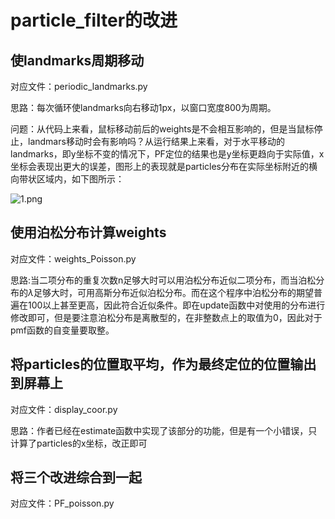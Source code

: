 # particle_filter的改进
## 使landmarks周期移动
对应文件：periodic_landmarks.py

思路：每次循环使landmarks向右移动1px，以窗口宽度800为周期。

问题：从代码上来看，鼠标移动前后的weights是不会相互影响的，但是当鼠标停止，landmars移动时会有影响吗？从运行结果上来看，对于水平移动的landmarks，即y坐标不变的情况下，PF定位的结果也是y坐标更趋向于实际值，x坐标会表现出更大的误差，图形上的表现就是particles分布在实际坐标附近的横向带状区域内，如下图所示：

![1.png](https://i.loli.net/2019/09/11/ugwIG78MzkL6hNf.png)

## 使用泊松分布计算weights
对应文件：weights_Poisson.py

思路:当二项分布的重复次数n足够大时可以用泊松分布近似二项分布，而当泊松分布的$\lambda$足够大时，可用高斯分布近似泊松分布。而在这个程序中泊松分布的期望普遍在100以上甚至更高，因此符合近似条件。即在update函数中对使用的分布进行修改即可，但是要注意泊松分布是离散型的，在非整数点上的取值为0，因此对于pmf函数的自变量要取整。
    
## 将particles的位置取平均，作为最终定位的位置输出到屏幕上
对应文件：display_coor.py

思路：作者已经在estimate函数中实现了该部分的功能，但是有一个小错误，只计算了particles的x坐标，改正即可

## 将三个改进综合到一起
对应文件：PF_poisson.py